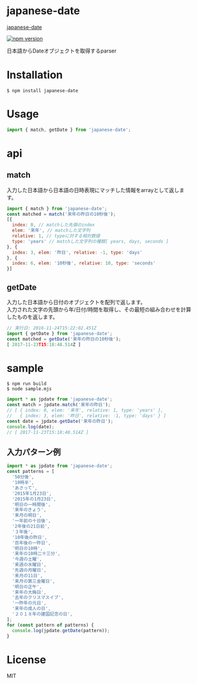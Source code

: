 # japanese-date

[japanese-date](https://www.npmjs.com/package/japanese-date)

[![npm version](https://badge.fury.io/js/japanese-date.svg)](https://badge.fury.io/js/japanese-date)

日本語からDateオブジェクトを取得するparser

# Installation

```shell
$ npm install japanese-date
```

# Usage

```javascript
import { match, getDate } from 'japanese-date';
```

# api

## match

入力した日本語から日本語の日時表現にマッチした情報をarrayとして返します。

```javascript
import { match } from 'japanese-date';
const matched = match('来年の昨日の10秒後');
[{
  index: 0, // matchした先頭のindex
  elem: '来年', // matchした文字列
  relative: 1, // typeに対する相対数値
  type: 'years' // matchした文字列の種類[ years, days, seconds ]
}, {
  index: 3, elem: '昨日', relative: -1, type: 'days'
}, {
  index: 6, elem: '10秒後', relative: 10, type: 'seconds'
}]
```

## getDate

入力した日本語から日付のオブジェクトを配列で返します。  
入力された文字の先頭から年/日付/時間を取得し、その最短の組み合わせを計算したものを返します。  

```javascript
// 実行日: 2016-11-24T15:22:02.451Z
import { getDate } from 'japanese-date';
const matched = getDate('来年の昨日の10秒後');
[ 2017-11-23T15:18:48.514Z ]
```

# sample

```shell
$ npm run build
$ node sample.mjs
```

```javascript
import * as jpdate from 'japanese-date';
const match = jpdate.match('来年の昨日');
// [ { index: 0, elem: '来年', relative: 1, type: 'years' },
//   { index: 3, elem: '昨日', relative: -1, type: 'days' } ]
const date = jpdate.getDate('来年の昨日');
console.log(date);
// [ 2017-11-23T15:18:48.514Z ]
```

## 入力パターン例
```javascript
import * as jpdate from 'japanese-date';
const patterns = [
  '50分後',
  '10時半',
  'あさって',
  '2015年1月23日',
  '2015年の1月23日',
  '明日の一時間後',
  '来年のきょう',
  '来月の明日',
  '一年前の十日後',
  '2年後の21日前',
  '３年後',
  '10年後の昨日',
  '百年後の一昨日',
  '明日の10時',
  '来年の10時二十三分',
  '今週の土曜',
  '来週の水曜日',
  '先週の月曜日',
  '来月の11日',
  '来月の第三金曜日',
  '明日の正午',
  '来年の大晦日',
  '去年のクリスマスイブ',
  '一昨年の元日',
  '来年の成人の日',
  '２０１８年の建国記念の日',
];
for (const pattern of patterns) {
  console.log(jpdate.getDate(pattern));
}
```

# License
MIT
